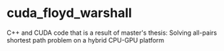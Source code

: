 # cuda_floyd_warshall
C++ and CUDA code that is a result of master's thesis: Solving all-pairs shortest path problem on a hybrid CPU-GPU platform
